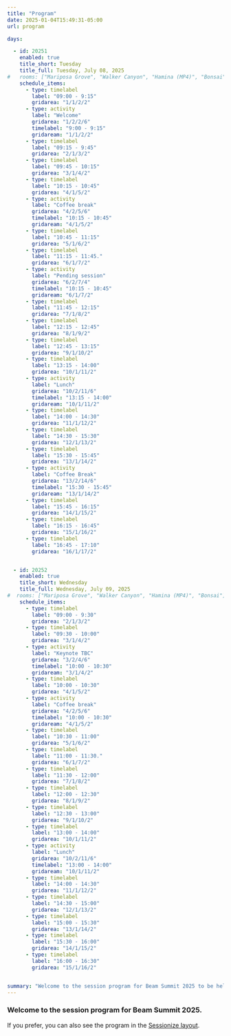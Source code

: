 ```yaml
---
title: "Program"
date: 2025-01-04T15:49:31-05:00
url: program

days: 

  - id: 20251
    enabled: true
    title_short: Tuesday
    title_full: Tuesday, July 08, 2025
#   rooms: ["Mariposa Grove", "Walker Canyon", "Hamina (MP4)", "Bonsai"]
    schedule_items: 
      - type: timelabel
        label: "09:00 - 9:15"
        gridarea: "1/1/2/2"
      - type: activity
        label: "Welcome"
        gridarea: "1/2/2/6"
        timelabel: "9:00 - 9:15"
        gridaream: "1/1/2/2"
      - type: timelabel
        label: "09:15 - 9:45"
        gridarea: "2/1/3/2"
      - type: timelabel
        label: "09:45 - 10:15"
        gridarea: "3/1/4/2"
      - type: timelabel
        label: "10:15 - 10:45"
        gridarea: "4/1/5/2"
      - type: activity
        label: "Coffee break"
        gridarea: "4/2/5/6"
        timelabel: "10:15 - 10:45"
        gridaream: "4/1/5/2"
      - type: timelabel
        label: "10:45 - 11:15"
        gridarea: "5/1/6/2"
      - type: timelabel
        label: "11:15 - 11:45."
        gridarea: "6/1/7/2"
      - type: activity
        label: "Pending session"
        gridarea: "6/2/7/4"
        timelabel: "10:15 - 10:45"
        gridaream: "6/1/7/2"
      - type: timelabel
        label: "11:45 - 12:15"
        gridarea: "7/1/8/2"
      - type: timelabel
        label: "12:15 - 12:45"
        gridarea: "8/1/9/2"
      - type: timelabel
        label: "12:45 - 13:15"
        gridarea: "9/1/10/2"
      - type: timelabel
        label: "13:15 - 14:00"
        gridarea: "10/1/11/2"
      - type: activity
        label: "Lunch"
        gridarea: "10/2/11/6"
        timelabel: "13:15 - 14:00"
        gridaream: "10/1/11/2"
      - type: timelabel
        label: "14:00 - 14:30"
        gridarea: "11/1/12/2"
      - type: timelabel
        label: "14:30 - 15:30"
        gridarea: "12/1/13/2"
      - type: timelabel
        label: "15:30 - 15:45"
        gridarea: "13/1/14/2"
      - type: activity
        label: "Coffee Break"
        gridarea: "13/2/14/6"
        timelabel: "15:30 - 15:45"
        gridaream: "13/1/14/2"
      - type: timelabel
        label: "15:45 - 16:15"
        gridarea: "14/1/15/2"
      - type: timelabel
        label: "16:15 - 16:45"
        gridarea: "15/1/16/2"        
      - type: timelabel
        label: "16:45 - 17:10"
        gridarea: "16/1/17/2"  


  - id: 20252
    enabled: true
    title_short: Wednesday
    title_full: Wednesday, July 09, 2025
#  rooms: ["Mariposa Grove", "Walker Canyon", "Hamina (MP4)", "Bonsai"]
    schedule_items: 
      - type: timelabel
        label: "09:00 - 9:30"
        gridarea: "2/1/3/2"
      - type: timelabel
        label: "09:30 - 10:00"
        gridarea: "3/1/4/2"
      - type: activity
        label: "Keynote TBC"
        gridarea: "3/2/4/6"
        timelabel: "10:00 - 10:30"
        gridaream: "3/1/4/2"
      - type: timelabel
        label: "10:00 - 10:30"
        gridarea: "4/1/5/2"
      - type: activity
        label: "Coffee break"
        gridarea: "4/2/5/6"
        timelabel: "10:00 - 10:30"
        gridaream: "4/1/5/2"
      - type: timelabel
        label: "10:30 - 11:00"
        gridarea: "5/1/6/2"
      - type: timelabel
        label: "11:00 - 11:30."
        gridarea: "6/1/7/2"
      - type: timelabel
        label: "11:30 - 12:00"
        gridarea: "7/1/8/2"
      - type: timelabel
        label: "12:00 - 12:30"
        gridarea: "8/1/9/2"
      - type: timelabel
        label: "12:30 - 13:00"
        gridarea: "9/1/10/2"
      - type: timelabel
        label: "13:00 - 14:00"
        gridarea: "10/1/11/2"
      - type: activity
        label: "Lunch"
        gridarea: "10/2/11/6"
        timelabel: "13:00 - 14:00"
        gridaream: "10/1/11/2"
      - type: timelabel
        label: "14:00 - 14:30"
        gridarea: "11/1/12/2"
      - type: timelabel
        label: "14:30 - 15:00"
        gridarea: "12/1/13/2"
      - type: timelabel
        label: "15:00 - 15:30"
        gridarea: "13/1/14/2"
      - type: timelabel
        label: "15:30 - 16:00"
        gridarea: "14/1/15/2"
      - type: timelabel
        label: "16:00 - 16:30"
        gridarea: "15/1/16/2" 


summary: "Welcome to the session program for Beam Summit 2025 to be held on July 8-9, 2025 in New York City"
---
```


### Welcome to the session program for Beam Summit 2025.

If you prefer, you can also see the program in the <a href="/program-sessionize">Sessionize layout</a>.

